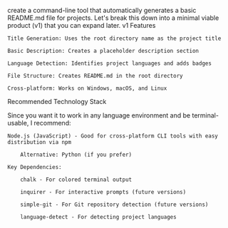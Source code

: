 create a command-line tool that automatically generates a basic README.md file for projects. Let's break this down into a minimal viable product (v1) that you can expand later.
v1 Features

    Title Generation: Uses the root directory name as the project title

    Basic Description: Creates a placeholder description section

    Language Detection: Identifies project languages and adds badges

    File Structure: Creates README.md in the root directory

    Cross-platform: Works on Windows, macOS, and Linux

Recommended Technology Stack

Since you want it to work in any language environment and be terminal-usable, I recommend:

    Node.js (JavaScript) - Good for cross-platform CLI tools with easy distribution via npm

        Alternative: Python (if you prefer)

    Key Dependencies:

        chalk - For colored terminal output

        inquirer - For interactive prompts (future versions)

        simple-git - For Git repository detection (future versions)

        language-detect - For detecting project languages